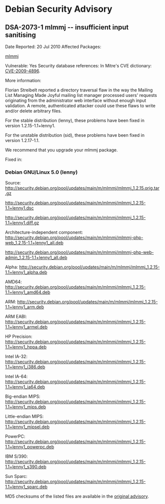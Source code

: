 
Debian Security Advisory
========================


DSA-2073-1 mlmmj -- insufficient input sanitising
-------------------------------------------------



Date Reported:
20 Jul 2010
Affected Packages:

[mlmmj](https://packages.debian.org/src:mlmmj)

Vulnerable:
Yes
Security database references:
In Mitre's CVE dictionary: [CVE-2009-4896](https://security-tracker.debian.org/tracker/CVE-2009-4896).  

More information:

Florian Streibelt reported a directory traversal flaw in the way the
Mailing List Managing Made Joyful mailing list manager processed
users' requests originating from the administrator web interface
without enough input validation. A remote, authenticated attacker could
use these flaws to write and/or delete arbitrary files.


For the stable distribution (lenny), these problems have been fixed in
version 1.2.15-1.1+lenny1.


For the unstable distribution (sid), these problems have been fixed in
version 1.2.17-1.1.


We recommend that you upgrade your mlmmj package.



Fixed in:

### Debian GNU/Linux 5.0 (lenny)



Source:
 <http://security.debian.org/pool/updates/main/m/mlmmj/mlmmj_1.2.15.orig.tar.gz>  

<http://security.debian.org/pool/updates/main/m/mlmmj/mlmmj_1.2.15-1.1+lenny1.dsc>  

<http://security.debian.org/pool/updates/main/m/mlmmj/mlmmj_1.2.15-1.1+lenny1.diff.gz>  

Architecture-independent component:
 <http://security.debian.org/pool/updates/main/m/mlmmj/mlmmj-php-web_1.2.15-1.1+lenny1_all.deb>  

<http://security.debian.org/pool/updates/main/m/mlmmj/mlmmj-php-web-admin_1.2.15-1.1+lenny1_all.deb>  

Alpha:
 <http://security.debian.org/pool/updates/main/m/mlmmj/mlmmj_1.2.15-1.1+lenny1_alpha.deb>  

AMD64:
 <http://security.debian.org/pool/updates/main/m/mlmmj/mlmmj_1.2.15-1.1+lenny1_amd64.deb>  

ARM:
 <http://security.debian.org/pool/updates/main/m/mlmmj/mlmmj_1.2.15-1.1+lenny1_arm.deb>  

ARM EABI:
 <http://security.debian.org/pool/updates/main/m/mlmmj/mlmmj_1.2.15-1.1+lenny1_armel.deb>  

HP Precision:
 <http://security.debian.org/pool/updates/main/m/mlmmj/mlmmj_1.2.15-1.1+lenny1_hppa.deb>  

Intel IA-32:
 <http://security.debian.org/pool/updates/main/m/mlmmj/mlmmj_1.2.15-1.1+lenny1_i386.deb>  

Intel IA-64:
 <http://security.debian.org/pool/updates/main/m/mlmmj/mlmmj_1.2.15-1.1+lenny1_ia64.deb>  

Big-endian MIPS:
 <http://security.debian.org/pool/updates/main/m/mlmmj/mlmmj_1.2.15-1.1+lenny1_mips.deb>  

Little-endian MIPS:
 <http://security.debian.org/pool/updates/main/m/mlmmj/mlmmj_1.2.15-1.1+lenny1_mipsel.deb>  

PowerPC:
 <http://security.debian.org/pool/updates/main/m/mlmmj/mlmmj_1.2.15-1.1+lenny1_powerpc.deb>  

IBM S/390:
 <http://security.debian.org/pool/updates/main/m/mlmmj/mlmmj_1.2.15-1.1+lenny1_s390.deb>  

Sun Sparc:
 <http://security.debian.org/pool/updates/main/m/mlmmj/mlmmj_1.2.15-1.1+lenny1_sparc.deb>  


MD5 checksums of the listed files are available in the [original advisory](https://lists.debian.org/debian-security-announce/2010/msg00118.html).





